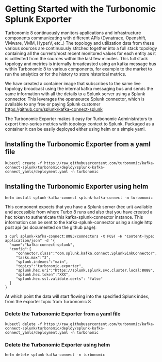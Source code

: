 # Getting Started with the Turbonomic Splunk Exporter

Turbonomic 8 continuously monitors applications and infrastructure components communicating with different APIs
(Dynatrace, Openshift, VMware, VMM, HyperV, etc..) The topology and utilization data from these various sources are
continuously stitched together into a full stack topology containing all the current/most recent monitored values
for each entity as it is collected from the sources within the last few minutes.
This full stack topology and metrics is internally broadcasted using an kafka message bus within Turbonomic 8
to various components, for example to the market to run the analytics or for the history to store historical metrics.

We have created a container image that subscribes to the same live topology broadcast using the internal
kafka messaging bus and sends the same information with all the details to a Splunk server using a Splunk connector.
This leverages the opensource Splunk connector, which is available to any free or paying Splunk customer
https://github.com/splunk/kafka-connect-splunk

The Turbonomic Exporter makes it easy for Turbonomic Administrators to export time-series metrics
with topology context to Splunk. Packaged as a container it can be easily deployed either using helm or a simple yaml.

## Installing the Turbonomic Exporter from a yaml file
````
kubectl create -f https://raw.githubusercontent.com/turbonomic/kafka-connect-splunk/turbonomic/deploy/splunk-kafka-connect_yamls/deployment.yaml -n turbonomic
````
## Installing the Turbonomic Exporter using helm
````
helm install splunk-kafka-connect splunk-kafka-connect -n turbonomic
````

This component expects that you have a Splunk server (hec uri) available and accessible from where Turbo 8 runs
and also that you have created a hec token to authenticate this kafka-splunk-connector instance.
This information can be sent to the kafka-splunk-connector using a single http post api (as documented on the github page):
````
$ curl splunk-kafka-connect:8083/connectors -X POST -H "Content-Type: application/json" -d '{
  "name":"kafka-connect-splunk",
  "config":{
     "connector.class":"com.splunk.kafka.connect.SplunkSinkConnector",
     "tasks.max":"3",
     "splunk.indexes":"main",
     "topics":"turbonomic.exporter",
     "splunk.hec.uri":"https://splunk.splunk.svc.cluster.local:8088",
     "splunk.hec.token":"XXX",
     "splunk.hec.ssl.validate.certs": "false"
  }
}
````

At which point the data will start flowing into the specified Splunk index, from the exporter topic from Turbonomic 8


### Delete the Turbonomic Exporter from a yaml file

````
kubectl delete -f https://raw.githubusercontent.com/turbonomic/kafka-connect-splunk/turbonomic/deploy/splunk-kafka-connect_yamls/deployment.yaml -n turbonomic
````

### Delete the Turbonomic Exporter using helm

````
helm delete splunk-kafka-connect -n turbonomic
````


